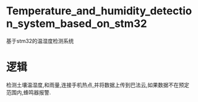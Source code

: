 # Temperature_and_humidity_detection_system_based_on_stm32
基于stm32的温湿度检测系统
# 逻辑
检测土壤温湿度,和雨量,连接手机热点,并将数据上传到巴法云,如果数据不在预定范围内,蜂鸣器报警.
